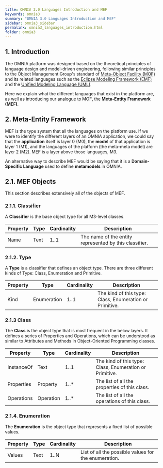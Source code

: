 ```yaml
---
title: OMNIA 3.0 Languages Introduction and MEF
keywords: omnia3
summary: "OMNIA 3.0 Languages Introduction and MEF"
sidebar: omnia3_sidebar
permalink: omnia3_languages_introduction.html
folder: omnia3
---
```



## 1. Introduction

The OMNIA platform was designed based on the theoretical principles of language design and model-driven engineering, following similar principles to the Object Management Group's standard of [Meta-Object Facility (MOF)](http://www.omg.org/mof/) and its related languages such as the [Eclipse Modeling Framework (EMF)](http://www.eclipse.org/modeling/emf/) and the [Unified Modeling Language (UML)](http://www.uml.org/).

Here we explain what the different languages that exist in the platform are, as well as introducing our analogue to MOF, the **Meta-Entity Framework (MEF)**.

## 2. Meta-Entity Framework
MEF is the type system that all the languages on the platform use. If we were to identify the different layers of an OMNIA application, we could say that the **application** itself is layer 0 (M0), the **model** of that application is layer 1 (M1), and the languages of the platform (the meta-meta model) are layer 2 (M2). MEF is a layer above those languages, M3.

An alternative way to describe MEF would be saying that it is a **Domain-Specific Language** used to define **metamodels** in OMNIA.

## 2.1. MEF Objects

This section describes extensively all of the objects of MEF.

### 2.1.1. Classifier

A **Classifier** is the base object type for all M3-level classes.

Property | Type | Cardinality | Description
---------|----------|---------|---------
 Name | Text | 1..1 | The name of the entity represented by this classifier.

 ### 2.1.2. Type

 A **Type** is a classifier that defines an object type. There are three different kinds of Type: Class, Enumeration and Primitive.

Property | Type | Cardinality |  Description
---------|----------|---------|---------
 Kind | Enumeration | 1..1 | The kind of this type: Class, Enumeration or Primitive.

 ### 2.1.3 Class
 
 The **Class** is the object type that is most frequent in the below layers. It defines a series of Properties and Operations, which can be understood as similar to Attributes and Methods in Object-Oriented Programming classes.

Property | Type | Cardinality |  Description
---------|----------|---------|---------
 InstanceOf | Text | 1..1 | The kind of this type: Class, Enumeration or Primitive.
 Properties | Property | 1..* | The list of all the properties of this class.
 Operations | Operation | 1..* | The list of all the operations of this class.

 ### 2.1.4. Enumeration

 The **Enumeration** is the object type that represents a fixed list of possible values.

Property | Type | Cardinality |  Description
---------|----------|---------|---------
 Values | Text | 1..N | List of all the possible values for the enumeration.
 


